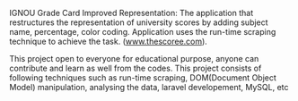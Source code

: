 IGNOU Grade Card Improved Representation: The application that restructures the representation of university scores by adding subject name, percentage, color coding. Application uses the run-time scraping technique to achieve the task. (www.thescoree.com).

This project open to everyone for educational purpose, anyone can contribute and learn as well from the codes. This project consists of following techniques such as run-time scraping, DOM(Document Object Model) manipulation, analysing the data, laravel developement, MySQL, etc

